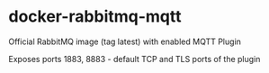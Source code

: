 # docker-rabbitmq-mqtt
Official RabbitMQ image (tag latest) with enabled MQTT Plugin

Exposes ports 1883, 8883 - default TCP and TLS ports of the plugin
